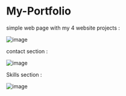 



# My-Portfolio

simple web page with my 4 website projects  : 



![image](https://github.com/user-attachments/assets/449d4b4d-492b-4f55-8be0-7f08feaf8e65)


contact section  :


![image](https://github.com/user-attachments/assets/601b52af-8cc5-4052-9d81-98e7ba855042)


Skills section : 



![image](https://github.com/user-attachments/assets/0a7407e2-6347-4197-bef9-7e44090b6d6d)

